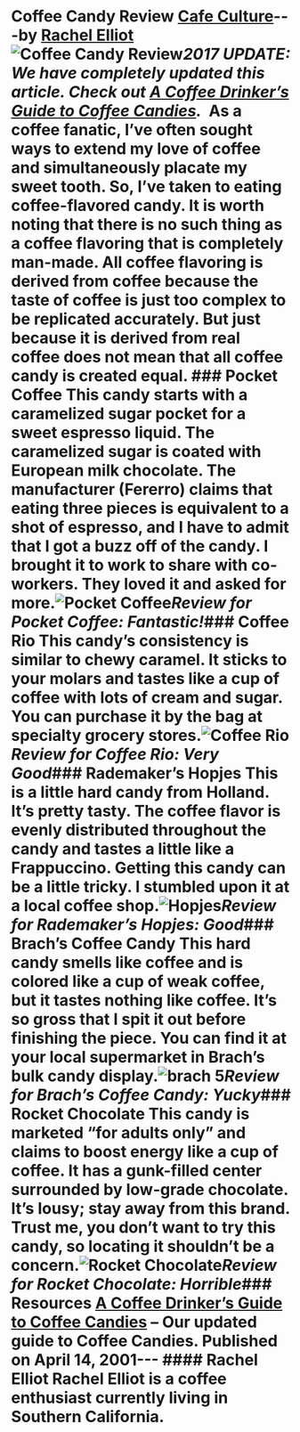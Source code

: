 # Coffee Candy Review [Cafe Culture](https://ineedcoffee.com/section/cafe-culture/)---by [Rachel Elliot](https://ineedcoffee.com/by/rachel-elliot/)![Coffee Candy Review](https://ineedcoffee.com/images/posts/coffee-candy-review/pocket150x1781.jpg)_**2017 UPDATE:** We have completely updated this article. Check out [A Coffee Drinker’s Guide to Coffee Candies](https://ineedcoffee.com/coffee-drinkers-guide-coffee-candies/)._  As a coffee fanatic, I’ve often sought ways to extend my love of coffee and simultaneously placate my sweet tooth. So, I’ve taken to eating coffee-flavored candy. It is worth noting that there is no such thing as a coffee flavoring that is completely man-made. All coffee flavoring is derived from coffee because the taste of coffee is just too complex to be replicated accurately. But just because it is derived from real coffee **does not** mean that all coffee candy is created equal. ### Pocket Coffee This candy starts with a caramelized sugar pocket for a sweet espresso liquid. The caramelized sugar is coated with European milk chocolate. The manufacturer (Fererro) claims that eating three pieces is equivalent to a shot of espresso, and I have to admit that I got a buzz off of the candy. I brought it to work to share with co-workers. They loved it and asked for more.![Pocket Coffee](https://ineedcoffee.com/assets/pocket150x1781.CgggYmeC_Z15uaoI.webp)_Review for Pocket Coffee: Fantastic!_### Coffee Rio This candy’s consistency is similar to chewy caramel. It sticks to your molars and tastes like a cup of coffee with lots of cream and sugar. You can purchase it by the bag at specialty grocery stores.![Coffee Rio](https://ineedcoffee.com/assets/rio150x127.kH_VOKci_yMidS.webp)_Review for Coffee Rio: Very Good_### Rademaker’s Hopjes This is a little hard candy from Holland. It’s pretty tasty. The coffee flavor is evenly distributed throughout the candy and tastes a little like a Frappuccino. Getting this candy can be a little tricky. I stumbled upon it at a local coffee shop.![Hopjes](https://ineedcoffee.com/assets/hopjes150x194.BB-wUBrV_12WY2C.webp)_Review for Rademaker’s Hopjes: Good_### Brach’s Coffee Candy This hard candy smells like coffee and is colored like a cup of weak coffee, but it tastes nothing like coffee. It’s so gross that I spit it out before finishing the piece. You can find it at your local supermarket in Brach’s bulk candy display.![brach 5](https://ineedcoffee.com/assets/brach150x113.C_xCJ9Y5_Z1nAYlr.webp)_Review for Brach’s Coffee Candy: Yucky_### Rocket Chocolate This candy is marketed “for adults only” and claims to boost energy like a cup of coffee. It has a gunk-filled center surrounded by low-grade chocolate. It’s lousy; stay away from this brand. Trust me, you don’t want to try this candy, so locating it shouldn’t be a concern.![Rocket Chocolate](https://ineedcoffee.com/assets/rocket150x193.CgLrMh6u_1vnvpB.webp)_Review for Rocket Chocolate: Horrible_### Resources [A Coffee Drinker’s Guide to Coffee Candies](https://ineedcoffee.com/coffee-drinkers-guide-coffee-candies/) – Our updated guide to Coffee Candies. Published on April 14, 2001--- #### Rachel Elliot Rachel Elliot is a coffee enthusiast currently living in Southern California.
